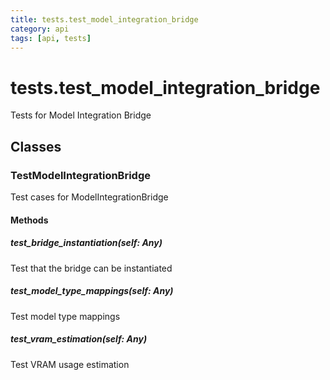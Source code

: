 ```yaml
---
title: tests.test_model_integration_bridge
category: api
tags: [api, tests]
---
```


# tests.test_model_integration_bridge

Tests for Model Integration Bridge

## Classes

### TestModelIntegrationBridge

Test cases for ModelIntegrationBridge

#### Methods

##### test_bridge_instantiation(self: Any)

Test that the bridge can be instantiated

##### test_model_type_mappings(self: Any)

Test model type mappings

##### test_vram_estimation(self: Any)

Test VRAM usage estimation

